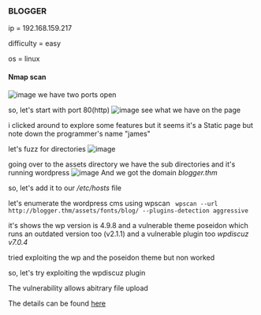 ### BLOGGER

ip = 192.168.159.217

difficulty = easy

os = linux

#### Nmap scan
![image](https://github.com/0xVenus/0xVenus.github.io/assets/97831939/fd87fd72-91cb-4063-88e8-0fbf2bc82576)
we have two ports open

so, let's start with port 80(http)
![image](https://github.com/0xVenus/0xVenus.github.io/assets/97831939/df21a51a-74aa-40f4-b2c4-1948199b65d3)
see what we have on the page

i clicked around to explore some features but it seems it's a Static page but note down the programmer's name "james"

let's fuzz for directories
![image](https://github.com/0xVenus/0xVenus.github.io/assets/97831939/751e1462-c090-46c4-8cd5-bd34543c6e12)

going over to the assets directory we have the sub directories and it's running wordpress
![image](https://github.com/0xVenus/0xVenus.github.io/assets/97831939/edb574bc-101e-4df1-8592-0553fbe7bdb0)
And we got the domain *blogger.thm*

so, let's add it to our */etc/hosts* file

let's enumerate the wordpress cms using wpscan
``` wpscan --url http://blogger.thm/assets/fonts/blog/ --plugins-detection aggressive```

it's shows the wp version is 4.9.8 and a vulnerable theme poseidon which runs an outdated version too (v2.1.1)
and a vulnerable plugin too *wpdiscuz v7.0.4*

tried exploiting the wp and the poseidon theme but non worked

so, let's try exploiting the wpdiscuz plugin

The vulnerability allows abitrary file upload

The details can be found [here](https://www.wordfence.com/blog/2020/07/critical-arbitrary-file-upload-vulnerability-patched-in-wpdiscuz-plugin/)









